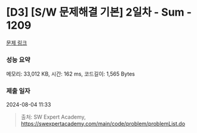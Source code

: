# [D3] [S/W 문제해결 기본] 2일차 - Sum - 1209 

[문제 링크](https://swexpertacademy.com/main/code/problem/problemDetail.do?contestProbId=AV13_BWKACUCFAYh) 

### 성능 요약

메모리: 33,012 KB, 시간: 162 ms, 코드길이: 1,565 Bytes

### 제출 일자

2024-08-04 11:33



> 출처: SW Expert Academy, https://swexpertacademy.com/main/code/problem/problemList.do